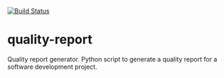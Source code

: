 [![Build Status](https://travis-ci.org/ICTU/quality-report.png?branch=master)](https://travis-ci.org/ICTU/quality-report)

quality-report
==============

Quality report generator. Python script to generate a quality report for a software development project.
